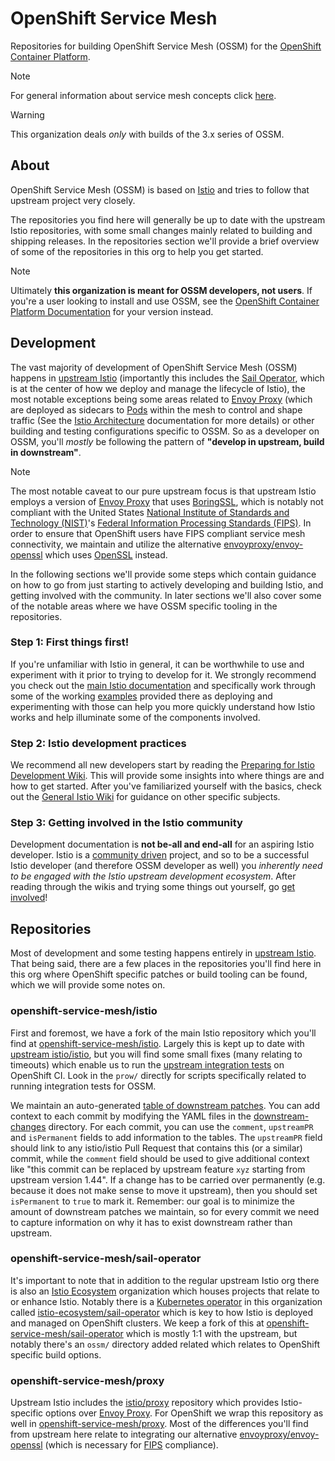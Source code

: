 # OpenShift Service Mesh

Repositories for building OpenShift Service Mesh (OSSM) for the [OpenShift
Container Platform][ocp].

> [!NOTE]
> For general information about service mesh concepts click [here].

> [!WARNING]
> This organization deals *only* with builds of the 3.x series of OSSM.

[here]:https://www.redhat.com/en/topics/microservices/what-is-a-service-mesh
[ocp]:https://www.redhat.com/en/technologies/cloud-computing/openshift/container-platform

## About

OpenShift Service Mesh (OSSM) is based on [Istio] and tries to follow that
upstream project very closely.

The repositories you find here will generally be up to date with the upstream
Istio repositories, with some small changes mainly related to building and
shipping releases. In the repositories section we'll provide a brief overview of
some of the repositories in this org to help you get started.

> [!NOTE]
> Ultimately **this organization is meant for OSSM developers, not
> users**. If you're a user looking to install and use OSSM, see the [OpenShift
> Container Platform Documentation][ocp-docs] for your version instead.

[Istio]:https://github.com/istio
[ossm-istio]:https://github.com/openshift-service-mesh/istio
[ocp-docs]:https://docs.redhat.com/en/documentation/openshift_container_platform/

## Development

The vast majority of development of OpenShift Service Mesh (OSSM) happens in
[upstream Istio] (importantly this includes the [Sail Operator], which is at the
center of how we deploy and manage the lifecycle of Istio), the most notable
exceptions being some areas related to [Envoy Proxy] (which are deployed as
sidecars to [Pods] within the mesh to control and shape traffic (See the [Istio
Architecture] documentation for more details) or other building and testing
configurations specific to OSSM. So as a developer on OSSM, you'll _mostly_ be
following the pattern of **"develop in upstream, build in downstream"**.

> [!NOTE]
> The most notable caveat to our pure upstream focus is that upstream
> Istio employs a version of [Envoy Proxy] that uses [BoringSSL], which is
> notably not compliant with the United States [National Institute of Standards
> and Technology (NIST)][nist]'s [Federal Information Processing Standards
> (FIPS)][fips]. In order to ensure that OpenShift users have FIPS compliant
> service mesh connectivity, we maintain and utilize the alternative
> [envoyproxy/envoy-openssl][alt] which uses [OpenSSL] instead.

In the following sections we'll provide some steps which contain guidance on how
to go from just starting to actively developing and building Istio, and getting
involved with the community. In later sections we'll also cover some of the
notable areas where we have OSSM specific tooling in the repositories.

[upstream Istio]:https://github.com/istio/istio
[Sail Operator]:https://github.com/istio-ecosystem/sail-operator
[Envoy Proxy]:https://github.com/envoyproxy
[Pods]:https://kubernetes.io/docs/concepts/workloads/pods/
[Istio Architecture]:https://istio.io/latest/docs/ops/deployment/architecture/
[BoringSSL]:https://www.envoyproxy.io/docs/envoy/latest/faq/build/boringssl
[nist]:https://www.nist.gov
[fips]:https://www.nist.gov/standardsgov/compliance-faqs-federal-information-processing-standards-fips
[alt]:https://github.com/envoyproxy/envoy-openssl
[OpenSSL]:https://www.openssl.org/

### Step 1: First things first!

If you're unfamiliar with Istio in general, it can be worthwhile to use and
experiment with it prior to trying to develop for it. We strongly recommend you
check out the [main Istio documentation][istio-docs] and specifically work
through some of the working [examples] provided there as deploying and
experimenting with those can help you more quickly understand how Istio works
and help illuminate some of the components involved.

[istio-docs]:https://istio.io/latest/docs/
[examples]:https://istio.io/latest/docs/examples/

### Step 2: Istio development practices

We recommend all new developers start by reading the [Preparing for Istio
Development Wiki][wiki-dev-prep]. This will provide some insights into where
things are and how to get started. After you've familiarized yourself with the
basics, check out the [General Istio Wiki][wiki] for guidance on other specific
subjects.

[wiki-dev-prep]:https://github.com/istio/istio/wiki/Preparing-for-Development
[wiki]:https://github.com/istio/istio/wiki

### Step 3: Getting involved in the Istio community

Development documentation is **not be-all and end-all** for an aspiring Istio
developer. Istio is a [community driven] project, and so to be a successful
Istio developer (and therefore OSSM developer as well) you *inherently need to
be engaged with the Istio upstream development ecosystem*. After reading through
the wikis and trying some things out yourself, go [get involved]!

[community driven]:https://github.com/istio/community/
[get involved]:https://istio.io/latest/get-involved/

## Repositories

Most of development and some testing happens entirely in [upstream Istio]. That
being said, there are a few places in the repositories you'll find here in this
org where OpenShift specific patches or build tooling can be found, which we
will provide some notes on.

[upstream Istio]:https://github.com/istio

### openshift-service-mesh/istio

First and foremost, we have a fork of the main Istio repository which you'll
find at [openshift-service-mesh/istio][ossm-istio]. Largely this is kept up to
date with [upstream istio/istio][istio], but you will find some small fixes
(many relating to timeouts) which enable us to run the [upstream integration
tests][integration] on OpenShift CI. Look in the `prow/` directly for scripts
specifically related to running integration tests for OSSM.

We maintain an auto-generated [table of downstream patches](../downstream-changes/istio.md). You can add context to each commit by modifying the YAML files in the [downstream-changes](../downstream-changes/) directory. For each commit, you can use the `comment`, `upstreamPR` and `isPermanent` fields to add information to the tables. The `upstreamPR` field should link to any istio/istio Pull Request that contains this (or a similar) commit, while the `comment` field should be used to give additional context like "this commit can be replaced by upstream feature `xyz` starting from upstream version 1.44". If a change has to be carried over permanently (e.g. because it does not make sense to move it upstream), then you should set `isPermanent` to `true` to mark it. Remember: our goal is to minimize the amount of downstream patches we maintain, so for every commit we need to capture information on why it has to exist downstream rather than upstream.

[ossm-istio]:https://github.com/openshift-service-mesh/istio
[istio]:https://github.com/istio/istio
[integration]:https://github.com/istio/istio/tree/master/tests/integration

### openshift-service-mesh/sail-operator

It's important to note that in addition to the regular upstream Istio org there
is also an [Istio Ecosystem] organization which houses projects that relate to
or enhance Istio. Notably there is a [Kubernetes operator] in this organization
called [istio-ecosystem/sail-operator][sail] which is key to how Istio is
deployed and managed on OpenShift clusters. We keep a fork of this at
[openshift-service-mesh/sail-operator][ossm-sail] which is mostly 1:1 with the
upstream, but notably there's an `ossm/` directory added related which relates
to OpenShift specific build options.

[Istio Ecosystem]:https://github.com/istio-ecosystem/
[Kubernetes operator]:https://www.redhat.com/en/topics/containers/what-is-a-kubernetes-operator
[sail]:https://github.com/istio-ecosystem/sail-operator
[ossm-sail]:https://github.com/openshift-service-mesh/sail-operator

### openshift-service-mesh/proxy

Upstream Istio includes the [istio/proxy][proxy] repository which provides
Istio-specific options over [Envoy Proxy]. For OpenShift we wrap this repository
as well in [openshift-service-mesh/proxy][ossm-proxy]. Most of the differences
you'll find from upstream here relate to integrating our alternative
[envoyproxy/envoy-openssl][alt] (which is necessary for [FIPS] compliance).

[proxy]:https://github.com/istio/proxy
[ossm-proxy]:https://github.com/openshift-service-mesh/proxy
[Envoy Proxy]:https://github.com/envoyproxy
[alt]:https://github.com/envoyproxy/envoy-openssl
[FIPS]:https://www.nist.gov/standardsgov/compliance-faqs-federal-information-processing-standards-fips

